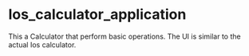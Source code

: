 # Ios_calculator_application
This a Calculator that perform basic operations.
The UI is similar to the actual Ios calculator.
